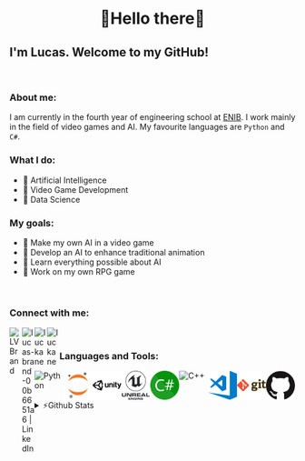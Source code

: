 <h1 align="center"> 🦉Hello there🦉</h1>

## I'm Lucas. Welcome to my GitHub!

<br />

### About me:

I am currently in the fourth year of engineering school at [ENIB][enib_web]. I work mainly in the field of video games and AI. My favourite languages are `Python` and `C#`.

### What I do:

- 🦉 Artificial Intelligence
- 🦉 Video Game Development
- 🦉 Data Science

### My goals:

- 🤜 Make my own AI in a video game
- 🤜 Develop an AI to enhance traditional animation
- 🤜 Learn everything possible about AI
- 🤜 Work on my own RPG game

<br />

### Connect with me:

[<img align="left" alt="LVBrand" width="22px" src="https://cdn.jsdelivr.net/npm/simple-icons@3.8.0/icons/github.svg" />][github]
[<img align="left" alt="lucas-brand-00b6651a6 | LinkedIn" width="22px" src="https://cdn.jsdelivr.net/npm/simple-icons@v3/icons/linkedin.svg" />][linkedin]
[<img align="left" alt="luckane" width="22px" src="https://cdn.jsdelivr.net/npm/simple-icons@3.8.0/icons/steam.svg" />][steam]
[<img align="left" alt="luckane" width="22px" src="https://cdn.jsdelivr.net/npm/simple-icons@v3/icons/twitch.svg" />][twitch]

<br />

### Languages and Tools:
<img align="left" alt="Python" width="51px" src=https://camo.githubusercontent.com/188581baa4eb9016e00bf07260f1fe6f12222b0a/68747470733a2f2f64657669636f6e732e6769746875622e696f2f64657669636f6e2f64657669636f6e2e6769742f69636f6e732f707974686f6e2f707974686f6e2d6f726967696e616c2e737667 />
<img align="left" alt="Jupyter Notebook" width="51px" src=https://raw.githubusercontent.com/github/explore/80688e429a7d4ef2fca1e82350fe8e3517d3494d/topics/jupyter-notebook/jupyter-notebook.png />
<img align="left" alt="Unity" width="51px" src=https://raw.githubusercontent.com/github/explore/80688e429a7d4ef2fca1e82350fe8e3517d3494d/topics/unity/unity.png />
<img align="left" alt="Unreal Engine" width="51px" src=https://raw.githubusercontent.com/github/explore/80688e429a7d4ef2fca1e82350fe8e3517d3494d/topics/unreal-engine/unreal-engine.png />
<img align="left" alt="C#" width="51px" src=https://raw.githubusercontent.com/github/explore/80688e429a7d4ef2fca1e82350fe8e3517d3494d/topics/csharp/csharp.png />
<img align="left" alt="C++" width="51px" src=https://camo.githubusercontent.com/b523c27bbf0caeb3820f3612030b75503cfce9af/68747470733a2f2f64657669636f6e732e6769746875622e696f2f64657669636f6e2f64657669636f6e2e6769742f69636f6e732f63706c7573706c75732f63706c7573706c75732d6f726967696e616c2e737667 />
<img align="left" alt="Visual Studio Code" width="51px" src="https://raw.githubusercontent.com/github/explore/80688e429a7d4ef2fca1e82350fe8e3517d3494d/topics/visual-studio-code/visual-studio-code.png" />
<img align="left" alt="Git" width="51px" src="https://raw.githubusercontent.com/github/explore/80688e429a7d4ef2fca1e82350fe8e3517d3494d/topics/git/git.png" />
<img align="left" alt="GitHub" width="51px" src="https://raw.githubusercontent.com/github/explore/78df643247d429f6cc873026c0622819ad797942/topics/github/github.png" />

<br />

<p>
<details>
  <summary>⚡️Github Stats</summary>
  <img align="left" alt="LVBrand's Github Stats" src="https://github-readme-stats.vercel.app/api?username=LVBrand&show_icons=true&hide_border=true&hide=stars&include_all_commits=true"/>
</details>
<br />

[enib_web]: https://www.enib.fr/fr/
[linkedin]: https://www.linkedin.com/in/lucas-brand-00b6651a6/
[github]: https://github.com/LVBrand
[steam]: https://steamcommunity.com/id/Luckane
[twitch]: https://www.twitch.tv/luckane
